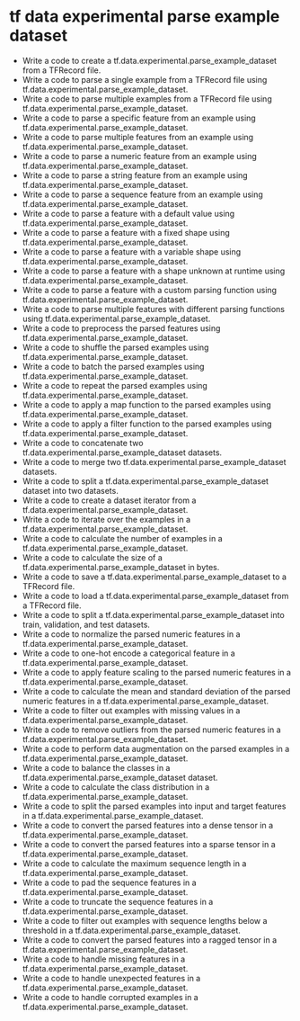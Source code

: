 # tf data experimental parse example dataset

- Write a code to create a tf.data.experimental.parse_example_dataset from a TFRecord file.
- Write a code to parse a single example from a TFRecord file using tf.data.experimental.parse_example_dataset.
- Write a code to parse multiple examples from a TFRecord file using tf.data.experimental.parse_example_dataset.
- Write a code to parse a specific feature from an example using tf.data.experimental.parse_example_dataset.
- Write a code to parse multiple features from an example using tf.data.experimental.parse_example_dataset.
- Write a code to parse a numeric feature from an example using tf.data.experimental.parse_example_dataset.
- Write a code to parse a string feature from an example using tf.data.experimental.parse_example_dataset.
- Write a code to parse a sequence feature from an example using tf.data.experimental.parse_example_dataset.
- Write a code to parse a feature with a default value using tf.data.experimental.parse_example_dataset.
- Write a code to parse a feature with a fixed shape using tf.data.experimental.parse_example_dataset.
- Write a code to parse a feature with a variable shape using tf.data.experimental.parse_example_dataset.
- Write a code to parse a feature with a shape unknown at runtime using tf.data.experimental.parse_example_dataset.
- Write a code to parse a feature with a custom parsing function using tf.data.experimental.parse_example_dataset.
- Write a code to parse multiple features with different parsing functions using tf.data.experimental.parse_example_dataset.
- Write a code to preprocess the parsed features using tf.data.experimental.parse_example_dataset.
- Write a code to shuffle the parsed examples using tf.data.experimental.parse_example_dataset.
- Write a code to batch the parsed examples using tf.data.experimental.parse_example_dataset.
- Write a code to repeat the parsed examples using tf.data.experimental.parse_example_dataset.
- Write a code to apply a map function to the parsed examples using tf.data.experimental.parse_example_dataset.
- Write a code to apply a filter function to the parsed examples using tf.data.experimental.parse_example_dataset.
- Write a code to concatenate two tf.data.experimental.parse_example_dataset datasets.
- Write a code to merge two tf.data.experimental.parse_example_dataset datasets.
- Write a code to split a tf.data.experimental.parse_example_dataset dataset into two datasets.
- Write a code to create a dataset iterator from a tf.data.experimental.parse_example_dataset.
- Write a code to iterate over the examples in a tf.data.experimental.parse_example_dataset.
- Write a code to calculate the number of examples in a tf.data.experimental.parse_example_dataset.
- Write a code to calculate the size of a tf.data.experimental.parse_example_dataset in bytes.
- Write a code to save a tf.data.experimental.parse_example_dataset to a TFRecord file.
- Write a code to load a tf.data.experimental.parse_example_dataset from a TFRecord file.
- Write a code to split a tf.data.experimental.parse_example_dataset into train, validation, and test datasets.
- Write a code to normalize the parsed numeric features in a tf.data.experimental.parse_example_dataset.
- Write a code to one-hot encode a categorical feature in a tf.data.experimental.parse_example_dataset.
- Write a code to apply feature scaling to the parsed numeric features in a tf.data.experimental.parse_example_dataset.
- Write a code to calculate the mean and standard deviation of the parsed numeric features in a tf.data.experimental.parse_example_dataset.
- Write a code to filter out examples with missing values in a tf.data.experimental.parse_example_dataset.
- Write a code to remove outliers from the parsed numeric features in a tf.data.experimental.parse_example_dataset.
- Write a code to perform data augmentation on the parsed examples in a tf.data.experimental.parse_example_dataset.
- Write a code to balance the classes in a tf.data.experimental.parse_example_dataset dataset.
- Write a code to calculate the class distribution in a tf.data.experimental.parse_example_dataset.
- Write a code to split the parsed examples into input and target features in a tf.data.experimental.parse_example_dataset.
- Write a code to convert the parsed features into a dense tensor in a tf.data.experimental.parse_example_dataset.
- Write a code to convert the parsed features into a sparse tensor in a tf.data.experimental.parse_example_dataset.
- Write a code to calculate the maximum sequence length in a tf.data.experimental.parse_example_dataset.
- Write a code to pad the sequence features in a tf.data.experimental.parse_example_dataset.
- Write a code to truncate the sequence features in a tf.data.experimental.parse_example_dataset.
- Write a code to filter out examples with sequence lengths below a threshold in a tf.data.experimental.parse_example_dataset.
- Write a code to convert the parsed features into a ragged tensor in a tf.data.experimental.parse_example_dataset.
- Write a code to handle missing features in a tf.data.experimental.parse_example_dataset.
- Write a code to handle unexpected features in a tf.data.experimental.parse_example_dataset.
- Write a code to handle corrupted examples in a tf.data.experimental.parse_example_dataset.